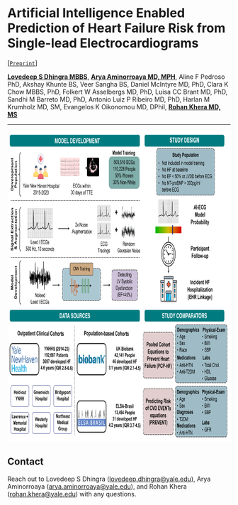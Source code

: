# Artificial Intelligence Enabled Prediction of Heart Failure Risk from Single-lead Electrocardiograms

[[`Preprint`](https://doi.org/10.1101/2024.05.27.24307952)]

[**Lovedeep S Dhingra MBBS**](https://www.cards-lab.org/lovedeep-dhingra), [**Arya Aminorroaya MD, MPH**](https://www.cards-lab.org/arya-aminorroaya), Aline F Pedroso PhD, Akshay Khunte BS, Veer Sangha BS, Daniel McIntyre MD, PhD, Clara K Chow MBBS, PhD, Folkert W Asselbergs MD, PhD, Luisa CC Brant MD, PhD, Sandhi M Barreto MD, PhD, Antonio Luiz P Ribeiro MD, PhD, Harlan M Krumholz MD, SM, Evangelos K Oikonomou MD, DPhil, [**Rohan Khera MD, MS**](https://www.cards-lab.org/rohan-khera)


-----

<p align=center>
    <img src=Figure/study_design.png height=700>
</p>

## Contact

Reach out to Lovedeep S Dhingra (lovedeep.dhingra@yale.edu), Arya Aminorroaya (arya.aminorroaya@yale.edu), and Rohan Khera (rohan.khera@yale.edu) with any questions.
